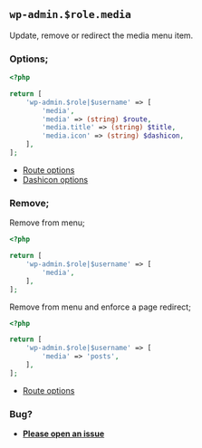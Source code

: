 ## `wp-admin.$role.media`

Update, remove or redirect the media menu item.

### Options;

```php
<?php

return [
    'wp-admin.$role|$username' => [
        'media',
        'media' => (string) $route,
        'media.title' => (string) $title,
        'media.icon' => (string) $dashicon,
    ],
];
```

- [Route options](../route-options.md)
- [Dashicon options](https://developer.wordpress.org/resource/dashicons/#editor-customchar)

### Remove;

Remove from menu;

```php
<?php

return [
    'wp-admin.$role|$username' => [
        'media',
    ],
];
```

Remove from menu and enforce a page redirect;

```php
<?php

return [
    'wp-admin.$role|$username' => [
        'media' => 'posts',
    ],
];
```

- [Route options](../route-options.md)

### Bug?

- **[Please open an issue](https://github.com/darrenjacoby/intervention/issues/new?title=[wp-admin.media]&labels=bug&assignees=darrenjacoby)**
